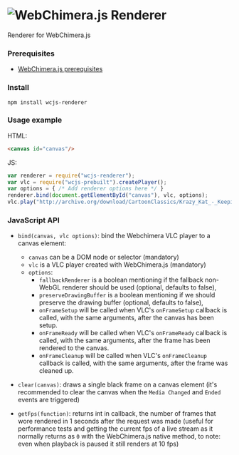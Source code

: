 # <img alt="WebChimera.js Renderer" src="https://raw.githubusercontent.com/jaruba/wcjs-logos/master/logos/small/wcjs-renderer.png">
Renderer for WebChimera.js

### Prerequisites
* [WebChimera.js prerequisites](https://github.com/RSATom/WebChimera.js#build-prerequisites)

### Install

``
npm install wcjs-renderer
``

### Usage example

HTML:
```HTML
<canvas id="canvas"/>
```
JS:
```JavaScript
var renderer = require("wcjs-renderer");
var vlc = require("wcjs-prebuilt").createPlayer();
var options = { /* Add renderer options here */ }
renderer.bind(document.getElementById("canvas"), vlc, options);
vlc.play("http://archive.org/download/CartoonClassics/Krazy_Kat_-_Keeping_Up_With_Krazy.mp4");
```

### JavaScript API

- `bind(canvas, vlc options)`: bind the Webchimera VLC player to a canvas element:
    - `canvas` can be a DOM node or selector (mandatory) 
    - `vlc` is a VLC player created with WebChimera.js (mandatory)
    - `options`:
        - `fallbackRenderer` is a boolean mentioning if the fallback non-WebGL renderer should be used (optional, defaults to false),
        - `preserveDrawingBuffer` is a boolean mentioning if we should preserve the drawing buffer (optional, defaults to false),
        - `onFrameSetup` will be called when VLC's `onFrameSetup` callback is called, with the same arguments, after the canvas has been setup.
        - `onFrameReady` will be called when VLC's `onFrameReady` callback is called, with the same arguments, after the frame has been rendered to the canvas.
        - `onFrameCleanup` will be called when VLC's `onFrameCleanup` callback is called, with the same arguments, after the frame was cleaned up.

- `clear(canvas)`: draws a single black frame on a canvas element (it's recommended to clear the canvas when the `Media Changed` and `Ended` events are triggered)

- `getFps(function)`: returns int in callback, the number of frames that wore rendered in 1 seconds after the request was made (useful for performance tests and getting the current fps of a live stream as it normally returns as `0` with the WebChimera.js native method, to note: even when playback is paused it still renders at 10 fps)
